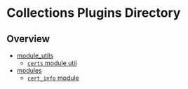 # Collections Plugins Directory

## Overview
- [module_utils](https://github.com/NETWAYS/ansible-collection-elasticstack/tree/main/plugins/module_utils)
  - [`certs` module util](https://github.com/NETWAYS/ansible-collection-elasticstack/tree/main/plugins/module_utils)
- [modules](https://github.com/NETWAYS/ansible-collection-elasticstack/tree/main/plugins/modules)
  - [`cert_info` module](https://github.com/NETWAYS/ansible-collection-elasticstack/tree/main/plugins/modules)
  